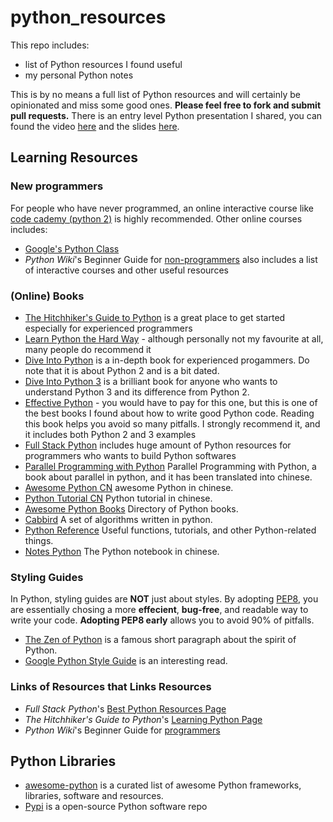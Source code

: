 # python_resources

This repo includes:
- list of Python resources I found useful
- my personal Python notes 

This is by no means a full list of Python resources and will certainly be opinionated and miss some good ones. **Please feel free to fork and submit pull requests.**
There is an entry level Python presentation I shared, you can found the video [here](http://www.bittiger.io/videos/ZHyZrrv7KHKxNkgvZ/2EkqDyjCYc5x8WPfW) and the slides [here](https://docs.google.com/presentation/d/1o9cuotNB9qWfOJiG94qDlwZNN1D3kD2SuGgHX6b2_Gg/edit?usp=sharing).


## Learning Resources

### New programmers
For people who have never programmed, an online interactive course like [code cademy (python 2)](https://www.codecademy.com/learn/python) is highly recommended. Other online courses includes:
- [Google's Python Class](https://developers.google.com/edu/python/)
- *Python Wiki*'s Beginner Guide for [non-programmers](https://wiki.python.org/moin/BeginnersGuide/NonProgrammers) also includes a list of interactive courses and other useful resources

### (Online) Books
- [The Hitchhiker's Guide to Python](docs.python-guide.org) is a great place to get started especially for experienced programmers
- [Learn Python the Hard Way](http://learnpythonthehardway.org/book/) - although personally not my favourite at all,  many people do recommend it
- [Dive Into Python](http://www.diveintopython.net/) is a in-depth book for experienced progammers. Do note that it is about Python 2 and is a bit dated.
- [Dive Into Python 3](http://www.diveintopython3.net/) is a brilliant book for anyone who wants to understand Python 3 and its difference from Python 2. 
- [Effective Python](http://www.effectivepython.com/) - you would have to pay for this one, but this is one of the best books I found about how to write good Python code. Reading this book helps you avoid so many pitfalls. I strongly recommend it, and it includes both Python 2 and 3 examples
- [Full Stack Python](http://www.fullstackpython.com/) includes huge amount of Python resources for programmers who wants to build Python softwares
- [Parallel Programming with Python](https://github.com/Voidly/Parallel-Programming-with-Python) Parallel Programming with Python, a book about parallel in python, and it has been translated into chinese.
- [Awesome Python CN](https://github.com/jobbole/awesome-python-cn) awesome Python in chinese.
- [Python Tutorial CN](http://www.pythondoc.com/pythontutorial27/index.html) Python tutorial in chinese.
- [Awesome Python Books](https://github.com/Junnplus/awesome-python-books) Directory of Python books.
- [Cabbird](https://github.com/xsank/cabbird) A set of algorithms written in python.
- [Python Reference](https://github.com/rasbt/python_reference) Useful functions, tutorials, and other Python-related things.
- [Notes Python](https://github.com/lijin-THU/notes-python) The Python notebook in chinese.

### Styling Guides
In Python, styling guides are **NOT** just about styles. By adopting [PEP8](https://www.python.org/dev/peps/pep-0008/), you are essentially chosing a more **effecient**, **bug-free**, and readable way to write your code. **Adopting PEP8 early** allows you to avoid 90% of pitfalls. 

- [The Zen of Python](https://www.python.org/dev/peps/pep-0020/) is a famous short paragraph about the spirit of Python. 
- [Google Python Style Guide](https://google.github.io/styleguide/pyguide.html) is an interesting read.

### Links of Resources that Links Resources

- *Full Stack Python*'s [Best Python Resources Page](https://www.fullstackpython.com/best-python-resources.html)
- *The Hitchhiker's Guide to Python*'s [Learning Python Page](http://docs.python-guide.org/en/latest/intro/learning/)
- *Python Wiki*'s Beginner Guide for [programmers](https://wiki.python.org/moin/BeginnersGuide/Programmers)


## Python Libraries
- [awesome-python](https://github.com/vinta/awesome-python) is a curated list of awesome Python frameworks, libraries, software and resources.
- [Pypi](https://pypi.python.org/pypi) is a open-source Python software repo

